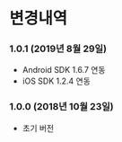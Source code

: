 
# 변경내역

### 1.0.1 (2019년 8월 29일)
- Android SDK 1.6.7 연동
- iOS SDK 1.2.4 연동

### 1.0.0 (2018년 10월 23일)
- 초기 버전
